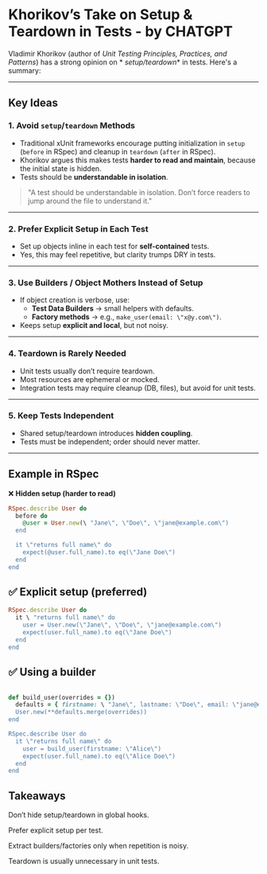 # Khorikov’s Take on Setup & Teardown in Tests - by CHATGPT

Vladimir Khorikov (author of *Unit Testing Principles, Practices, and Patterns*) has a strong opinion on *
*setup/teardown** in tests. Here's a summary:

---

## Key Ideas

### 1. Avoid `setup`/`teardown` Methods

- Traditional xUnit frameworks encourage putting initialization in `setup` (`before` in RSpec) and cleanup in
  `teardown` (`after` in RSpec).
- Khorikov argues this makes tests **harder to read and maintain**, because the initial state is hidden.
- Tests should be **understandable in isolation**.

> \"A test should be understandable in isolation. Don’t force readers to jump around the file to understand it.\"

---

### 2. Prefer Explicit Setup in Each Test

- Set up objects inline in each test for **self-contained** tests.
- Yes, this may feel repetitive, but clarity trumps DRY in tests.

---

### 3. Use Builders / Object Mothers Instead of Setup

- If object creation is verbose, use:
    - **Test Data Builders** → small helpers with defaults.
    - **Factory methods** → e.g., `make_user(email: \"x@y.com\")`.
- Keeps setup **explicit and local**, but not noisy.

---

### 4. Teardown is Rarely Needed

- Unit tests usually don’t require teardown.
- Most resources are ephemeral or mocked.
- Integration tests may require cleanup (DB, files), but avoid for unit tests.

---

### 5. Keep Tests Independent

- Shared setup/teardown introduces **hidden coupling**.
- Tests must be independent; order should never matter.

---

## Example in RSpec

❌ **Hidden setup (harder to read)**

```ruby
RSpec.describe User do
  before do
    @user = User.new(\ "Jane\", \"Doe\", \"jane@example.com\")
  end

  it \"returns full name\" do
    expect(@user.full_name).to eq(\"Jane Doe\")
  end
end
```

## ✅ Explicit setup (preferred)

```ruby
RSpec.describe User do
  it \ "returns full name\" do
    user = User.new(\"Jane\", \"Doe\", \"jane@example.com\")
    expect(user.full_name).to eq(\"Jane Doe\")
  end
end
```

## ✅ Using a builder

```ruby

def build_user(overrides = {})
  defaults = { firstname: \ "Jane\", lastname: \"Doe\", email: \"jane@example.com\" }
  User.new(**defaults.merge(overrides))
end

RSpec.describe User do
  it \"returns full name\" do
    user = build_user(firstname: \"Alice\")
    expect(user.full_name).to eq(\"Alice Doe\")
  end
end
```

## Takeaways

Don’t hide setup/teardown in global hooks.

Prefer explicit setup per test.

Extract builders/factories only when repetition is noisy.

Teardown is usually unnecessary in unit tests.